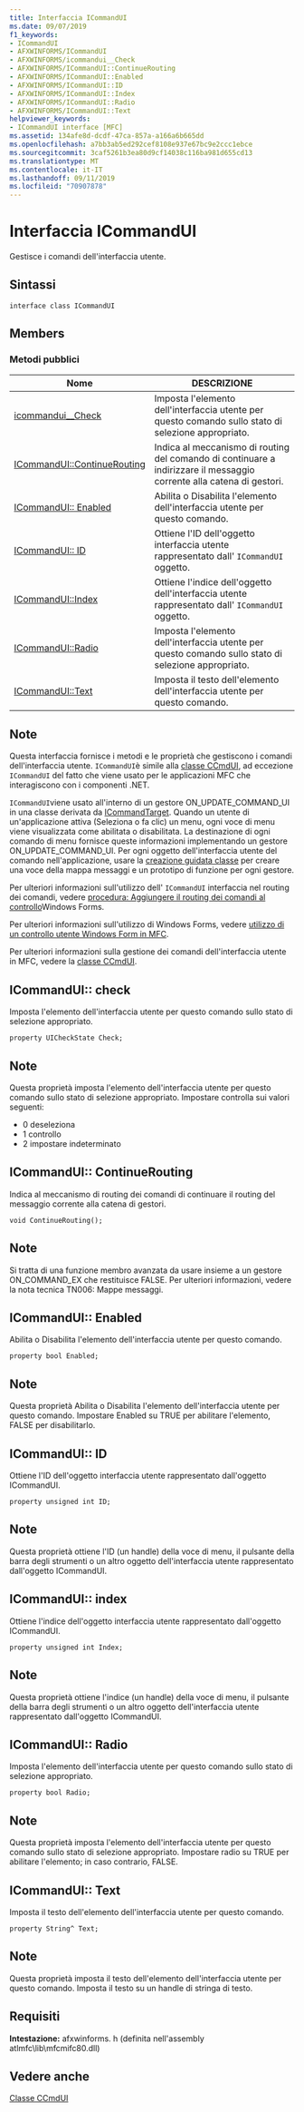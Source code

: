```yaml
---
title: Interfaccia ICommandUI
ms.date: 09/07/2019
f1_keywords:
- ICommandUI
- AFXWINFORMS/ICommandUI
- AFXWINFORMS/icommandui__Check
- AFXWINFORMS/ICommandUI::ContinueRouting
- AFXWINFORMS/ICommandUI::Enabled
- AFXWINFORMS/ICommandUI::ID
- AFXWINFORMS/ICommandUI::Index
- AFXWINFORMS/ICommandUI::Radio
- AFXWINFORMS/ICommandUI::Text
helpviewer_keywords:
- ICommandUI interface [MFC]
ms.assetid: 134afe8d-dcdf-47ca-857a-a166a6b665dd
ms.openlocfilehash: a7bb3ab5ed292cef8108e937e67bc9e2ccc1ebce
ms.sourcegitcommit: 3caf5261b3ea80d9cf14038c116ba981d655cd13
ms.translationtype: MT
ms.contentlocale: it-IT
ms.lasthandoff: 09/11/2019
ms.locfileid: "70907878"
---
```

# <a name="icommandui-interface"></a>Interfaccia ICommandUI

Gestisce i comandi dell'interfaccia utente.

## <a name="syntax"></a>Sintassi

```
interface class ICommandUI
```

## <a name="members"></a>Members

### <a name="public-methods"></a>Metodi pubblici

|Nome|DESCRIZIONE|
|----------|-----------------|
|[icommandui__Check](#check)|Imposta l'elemento dell'interfaccia utente per questo comando sullo stato di selezione appropriato.|
|[ICommandUI::ContinueRouting](#continuerouting)|Indica al meccanismo di routing del comando di continuare a indirizzare il messaggio corrente alla catena di gestori.|
|[ICommandUI:: Enabled](#enabled)|Abilita o Disabilita l'elemento dell'interfaccia utente per questo comando.|
|[ICommandUI:: ID](#id)|Ottiene l'ID dell'oggetto interfaccia utente rappresentato dall' `ICommandUI` oggetto.|
|[ICommandUI::Index](#index)|Ottiene l'indice dell'oggetto dell'interfaccia utente rappresentato dall' `ICommandUI` oggetto.|
|[ICommandUI::Radio](#radio)|Imposta l'elemento dell'interfaccia utente per questo comando sullo stato di selezione appropriato.|
|[ICommandUI::Text](#text)|Imposta il testo dell'elemento dell'interfaccia utente per questo comando.|

## <a name="remarks"></a>Note

Questa interfaccia fornisce i metodi e le proprietà che gestiscono i comandi dell'interfaccia utente. `ICommandUI`è simile alla [classe CCmdUI](../../mfc/reference/ccmdui-class.md), ad eccezione `ICommandUI` del fatto che viene usato per le applicazioni MFC che interagiscono con i componenti .NET.

`ICommandUI`viene usato all'interno di un gestore ON_UPDATE_COMMAND_UI in una classe derivata da [ICommandTarget](../../mfc/reference/icommandtarget-interface.md). Quando un utente di un'applicazione attiva (Seleziona o fa clic) un menu, ogni voce di menu viene visualizzata come abilitata o disabilitata. La destinazione di ogni comando di menu fornisce queste informazioni implementando un gestore ON_UPDATE_COMMAND_UI. Per ogni oggetto dell'interfaccia utente del comando nell'applicazione, usare la [creazione guidata classe](mfc-class-wizard.md) per creare una voce della mappa messaggi e un prototipo di funzione per ogni gestore.

Per ulteriori informazioni sull'utilizzo dell' `ICommandUI` interfaccia nel routing dei comandi, vedere [procedura: Aggiungere il routing dei comandi al controllo](../../dotnet/how-to-add-command-routing-to-the-windows-forms-control.md)Windows Forms.

Per ulteriori informazioni sull'utilizzo di Windows Forms, vedere [utilizzo di un controllo utente Windows Form in MFC](../../dotnet/using-a-windows-form-user-control-in-mfc.md).

Per ulteriori informazioni sulla gestione dei comandi dell'interfaccia utente in MFC, vedere la [classe CCmdUI](../../mfc/reference/ccmdui-class.md).

## <a name="check"></a>ICommandUI:: check

Imposta l'elemento dell'interfaccia utente per questo comando sullo stato di selezione appropriato.
```
property UICheckState Check;
```

## <a name="remarks"></a>Note

Questa proprietà imposta l'elemento dell'interfaccia utente per questo comando sullo stato di selezione appropriato. Impostare controlla sui valori seguenti:
- 0 deseleziona
- 1 controllo
- 2 impostare indeterminato

## <a name="continuerouting"></a>ICommandUI:: ContinueRouting

Indica al meccanismo di routing dei comandi di continuare il routing del messaggio corrente alla catena di gestori.
```
void ContinueRouting();
```

## <a name="remarks"></a>Note

Si tratta di una funzione membro avanzata da usare insieme a un gestore ON_COMMAND_EX che restituisce FALSE. Per ulteriori informazioni, vedere la nota tecnica TN006: Mappe messaggi.

## <a name="enabled"></a>ICommandUI:: Enabled

Abilita o Disabilita l'elemento dell'interfaccia utente per questo comando.
```
property bool Enabled;
```

## <a name="remarks"></a>Note

Questa proprietà Abilita o Disabilita l'elemento dell'interfaccia utente per questo comando. Impostare Enabled su TRUE per abilitare l'elemento, FALSE per disabilitarlo.

## <a name="id"></a>ICommandUI:: ID

Ottiene l'ID dell'oggetto interfaccia utente rappresentato dall'oggetto ICommandUI.
```
property unsigned int ID;
```

## <a name="remarks"></a>Note

Questa proprietà ottiene l'ID (un handle) della voce di menu, il pulsante della barra degli strumenti o un altro oggetto dell'interfaccia utente rappresentato dall'oggetto ICommandUI.

## <a name="index"></a>ICommandUI:: index

Ottiene l'indice dell'oggetto interfaccia utente rappresentato dall'oggetto ICommandUI.
```
property unsigned int Index;
```

## <a name="remarks"></a>Note

Questa proprietà ottiene l'indice (un handle) della voce di menu, il pulsante della barra degli strumenti o un altro oggetto dell'interfaccia utente rappresentato dall'oggetto ICommandUI.

## <a name="radio"></a>ICommandUI:: Radio

Imposta l'elemento dell'interfaccia utente per questo comando sullo stato di selezione appropriato.
```
property bool Radio;
```

## <a name="remarks"></a>Note

Questa proprietà imposta l'elemento dell'interfaccia utente per questo comando sullo stato di selezione appropriato. Impostare radio su TRUE per abilitare l'elemento; in caso contrario, FALSE.

## <a name="text"></a>ICommandUI:: Text

Imposta il testo dell'elemento dell'interfaccia utente per questo comando.
```
property String^ Text;
```

## <a name="remarks"></a>Note

Questa proprietà imposta il testo dell'elemento dell'interfaccia utente per questo comando. Imposta il testo su un handle di stringa di testo.

## <a name="requirements"></a>Requisiti

**Intestazione:** afxwinforms. h (definita nell'assembly atlmfc\lib\mfcmifc80.dll)

## <a name="see-also"></a>Vedere anche

[Classe CCmdUI](../../mfc/reference/ccmdui-class.md)
